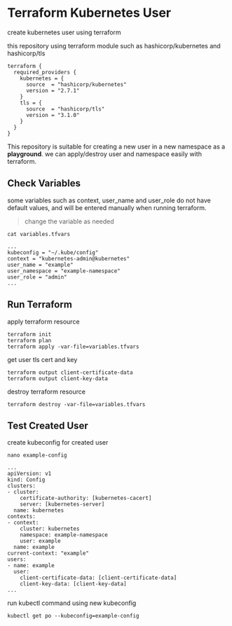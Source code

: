 # Terraform Kubernetes User

create kubernetes user using terraform

this repository using terraform module such as hashicorp/kubernetes and hashicorp/tls

```
terraform {
  required_providers {
    kubernetes = {
      source  = "hashicorp/kubernetes"
      version = "2.7.1"
    }
    tls = {
      source  = "hashicorp/tls"
      version = "3.1.0"
    }
  }
}

```

This repository is suitable for creating a new user in a new namespace as a **playground**.
we can apply/destroy user and namespace easily with terraform.

## Check Variables

some variables such as context, user_name and user_role do not have default values, and will be entered manually when running terraform.

> change the variable as needed

```
cat variables.tfvars

...
kubeconfig = "~/.kube/config"
context = "kubernetes-admin@kubernetes"
user_name = "example"
user_namespace = "example-namespace"
user_role = "admin"
...

```

## Run Terraform

apply terraform resource

```
terraform init
terraform plan
terraform apply -var-file=variables.tfvars
```

get user tls cert and key

```
terraform output client-certificate-data
terraform output client-key-data
```

destroy terraform resource

```
terraform destroy -var-file=variables.tfvars
```

## Test Created User

create kubeconfig for created user

```
nano example-config

...
apiVersion: v1
kind: Config
clusters:
- cluster:
    certificate-authority: [kubernetes-cacert]
    server: [kubernetes-server]
  name: kubernetes
contexts:
- context:
    cluster: kubernetes
    namespace: example-namespace
    user: example
  name: example
current-context: "example"
users:
- name: example
  user:
    client-certificate-data: [client-certificate-data]
    client-key-data: [client-key-data]
...
```

run kubectl command using new kubeconfig

```
kubectl get po --kubeconfig=example-config
```
